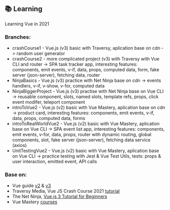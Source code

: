 ## :books: Learning 

Learning Vue in 2021

### Branches:
* crashCourse1 - Vue.js (v3) basic with Traversy, aplication base on cdn -> random user generator
* crashCourse2 - more complicated project (v3) with Traversy with Vue CLI and router -> SPA task tracker app, interesting features: components, emit events, v-if, data, props, computed data, form, fake server (json-server), fetching data, router
* NinjaBasics - Vue.js (v3) practice with Net Ninja base on cdn -> events handlers, v-if, v-show, v-for, computed data
* NinjaBiggerProject - Vue.js (v3) practise with Net Ninja base on Vue CLI -> reusable component, slots, named slots, template refs, props, click event modifer, teleport component
* introToVue2 - Vue.js (v2) basic with Vue Mastery, aplication base on cdn -> product card, interesting features: components, emit events, v-if, data, props, computed data, forms
* introToRealWorldVue2 - Vue.js (v2) basic with Vue Mastery, aplication base on Vue CLI -> SPA event list app, interesting features: components, emit events, v-for, data, props, router with dynamic routing, global components, slot, fake server (json-server), fetching data service (axios)
* UnitTestingVue2 - Vue.js (v2) basic with Vue Mastery, aplication base on Vue CLI -> practice testing with Jest & Vue Test Utils, tests: props & user interaction, emitted event, API calls

### Base on:
* Vue guide [v2](https://vuejs.org/v2/guide/) & [v3](https://v3.vuejs.org/guide/introduction.html)
* Traversy Media, Vue JS Crash Course 2021 [tutorial](https://www.youtube.com/watch?v=qZXt1Aom3Cs)
* The Net Ninja, [Vue.js 3 Tutorial for Beginners](https://www.youtube.com/playlist?list=PL4cUxeGkcC9hYYGbV60Vq3IXYNfDk8At1)
* Vue Mastery [courses](https://www.vuemastery.com/courses/)